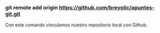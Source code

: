 ### git remote add origin https://github.com/breyolic/apuntes-git.git
Con este comando vinculamos nuestro repositorio local con Github.
